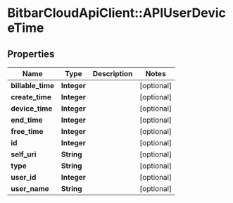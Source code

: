 # BitbarCloudApiClient::APIUserDeviceTime

## Properties
Name | Type | Description | Notes
------------ | ------------- | ------------- | -------------
**billable_time** | **Integer** |  | [optional] 
**create_time** | **Integer** |  | [optional] 
**device_time** | **Integer** |  | [optional] 
**end_time** | **Integer** |  | [optional] 
**free_time** | **Integer** |  | [optional] 
**id** | **Integer** |  | [optional] 
**self_uri** | **String** |  | [optional] 
**type** | **String** |  | [optional] 
**user_id** | **Integer** |  | [optional] 
**user_name** | **String** |  | [optional] 


